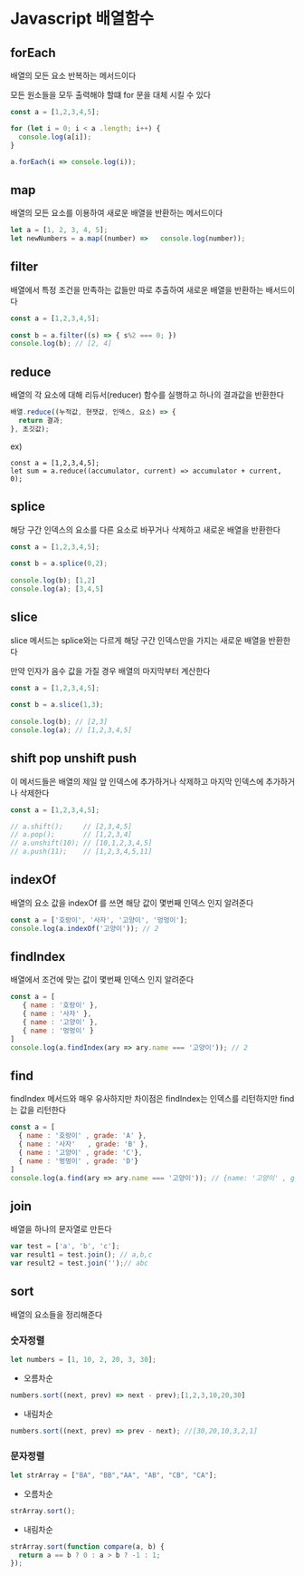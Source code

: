 # Javascript 배열함수

## forEach
배열의 모든 요소 반복하는 메서드이다

모든 원소들을 모두 출력해야 할떄 for 문을 대체 시킬 수 있다
```js
const a = [1,2,3,4,5];

for (let i = 0; i < a .length; i++) {
  console.log(a[i]);
}

a.forEach(i => console.log(i));
```

## map
배열의 모든 요소를 이용하여 새로운 배열을 반환하는 메서드이다
```js
let a = [1, 2, 3, 4, 5];
let newNumbers = a.map((number) =>   console.log(number));
```

## filter
배열에서 특정 조건을 만족하는 값들만 따로 추출하여 새로운 배열을 반환하는 배서드이다
```js
const a = [1,2,3,4,5];
 
const b = a.filter((s) => { s%2 === 0; })
console.log(b); // [2, 4]
```

## reduce
배열의 각 요소에 대해 리듀서(reducer) 함수를 실행하고 하나의 결과값을 반환한다
```js
배열.reduce((누적값, 현잿값, 인덱스, 요소) => {
  return 결과;
}, 초깃값);
```
ex)
```
const a = [1,2,3,4,5];
let sum = a.reduce((accumulator, current) => accumulator + current, 0);
```

## splice
해당 구간 인덱스의 요소를 다른 요소로 바꾸거나 삭제하고 새로운 배열을 반환한다
 ```js
const a = [1,2,3,4,5];
  
const b = a.splice(0,2);
  
console.log(b); [1,2]
console.log(a); [3,4,5]
```

## slice
slice 메서드는 splice와는 다르게 해당 구간 인덱스만을 가지는 새로운 배열을 반환한다

만약 인자가 음수 값을 가질 경우 배열의 마지막부터 계산한다
```js
const a = [1,2,3,4,5];
  
const b = a.slice(1,3);
  
console.log(b); // [2,3]
console.log(a); // [1,2,3,4,5]
```

## shift pop unshift push
이 메서드들은 배열의 제일 앞 인덱스에 추가하거나 삭제하고 마지막 인덱스에 추가하거나 삭제한다
```js
const a = [1,2,3,4,5];

// a.shift();     // [2,3,4,5]
// a.pop();       // [1,2,3,4]
// a.unshift(10); // [10,1,2,3,4,5]
// a.push(11);    // [1,2,3,4,5,11]
```
## indexOf
배열의 요소 값을 indexOf 를 쓰면 해당 값이 몇번째 인덱스 인지 알려준다
```js
const a = ['호랑이', '사자', '고양이', '멍멍이'];
console.log(a.indexOf('고양이')); // 2
```

## findIndex
배열에서 조건에 맞는 값이 몇번째 인덱스 인지 알려준다
```js
const a = [
   { name : '호랑이' },
   { name : '사자' },
   { name : '고양이' },
   { name : '멍멍이' }
]
console.log(a.findIndex(ary => ary.name === '고양이')); // 2
```

## find
findIndex 메서드와 매우 유사하지만 차이점은 findIndex는 인덱스를 리턴하지만 find는 값을 리턴한다
```js
const a = [
  { name : '호랑이' , grade: 'A' },
  { name : '사자'   , grade: 'B' },
  { name : '고양이' , grade: 'C'},
  { name : '멍멍이' , grade: 'D'}
]
console.log(a.find(ary => ary.name === '고양이')); // {name: '고양이' , grade:'C' }
```

## join
배열을 하나의 문자열로 만든다
```js
var test = ['a', 'b', 'c'];
var result1 = test.join(); // a,b,c
var result2 = test.join('');// abc
```

## sort
배열의 요소들을 정리해준다

### 숫자정렬

```js
let numbers = [1, 10, 2, 20, 3, 30];
```

- 오름차순

```js
numbers.sort((next, prev) => next - prev);[1,2,3,10,20,30]
```

- 내림차순

```js
numbers.sort((next, prev) => prev - next); //[30,20,10,3,2,1]
```
### 문자정렬

```js
let strArray = ["BA", "BB","AA", "AB", "CB", "CA"];
```

- 오름차순
 ```js
strArray.sort();
```
- 내림차순
```js
strArray.sort(function compare(a, b) {
  return a == b ? 0 : a > b ? -1 : 1;
});
```





